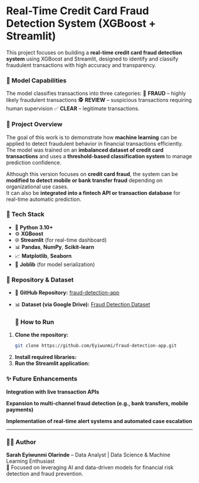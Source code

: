 # Real-Time Credit Card Fraud Detection System (XGBoost + Streamlit)

This project focuses on building a **real-time credit card fraud detection system** using XGBoost and Streamlit, designed to identify and classify fraudulent transactions 
with high accuracy and transparency.

### 🧠 Model Capabilities

The model classifies transactions into three categories:
🚨 **FRAUD** – highly likely fraudulent transactions
🕵️ **REVIEW** – suspicious transactions requiring human supervision
✅ **CLEAR** – legitimate transactions.

### 🎯 Project Overview
The goal of this work is to demonstrate how **machine learning** can be applied to detect fraudulent behavior in financial transactions efficiently. 
The model was trained on an **imbalanced dataset of credit card transactions**  and uses a **threshold-based classification system** to manage prediction confidence.

Although this version focuses on **credit card fraud**, the system can be **modified to detect mobile or bank transfer fraud** depending on organizational use cases.  
It can also be **integrated into a fintech API or transaction database** for real-time automatic prediction.

### 🧩 Tech Stack
- 🐍 **Python 3.10+**  
- ⚙️ **XGBoost**  
- 🌐 **Streamlit** (for real-time dashboard)  
- 📊 **Pandas**, **NumPy**, **Scikit-learn**  
- 📈 **Matplotlib**, **Seaborn**  
- 💾 **Joblib** (for model serialization)

### 📂 Repository & Dataset
- 🔗 **GitHub Repository:** [fraud-detection-app]( https://github.com/Eyiwunmi/fraud-detection-app.git)  
- 📊 **Dataset (via Google Drive):** [Fraud Detection Dataset](https://bit.ly/Fraud_detection_dataset)


  ### 🚀 How to Run
1. **Clone the repository:**
   ```bash
   git clone https://github.com/Eyiwunmi/fraud-detection-app.git
2. **Install required libraries:**
3. **Run the Streamlit application:**

### ✨ Future Enhancements

**Integration with live transaction APIs**

**Expansion to multi-channel fraud detection (e.g., bank transfers, mobile payments)**

**Implementation of real-time alert systems and automated case escalation**

---

### 🧑‍💻 Author
**Sarah Eyiwunmi Olarinde** – Data Analyst | Data Science & Machine Learning Enthusiast  
🔗 Focused on leveraging AI and data-driven models for financial risk detection and fraud prevention.




